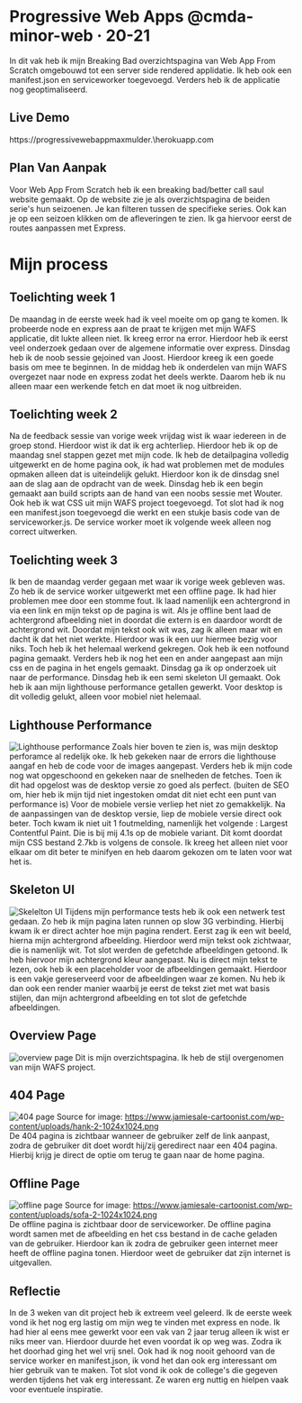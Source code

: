 # Progressive Web Apps @cmda-minor-web · 20-21
In dit vak heb ik mijn Breaking Bad overzichtspagina van Web App From Scratch omgebouwd tot een server side rendered applidatie. Ik heb ook een manifest.json en serviceworker toegevoegd. Verders heb ik de applicatie nog geoptimaliseerd.

## Live Demo
https://progressivewebappmaxmulder.\herokuapp.com

## Plan Van Aanpak
Voor Web App From Scratch heb ik een breaking bad/better call saul website gemaakt. Op de website zie je als overzichtspagina de beiden serie's hun seizoenen. Je kan filteren tussen de specifieke series. Ook kan je op een seizoen klikken om de afleveringen te zien. Ik ga hiervoor eerst de routes aanpassen met Express.


# Mijn process

## Toelichting week 1 
De maandag in de eerste week had ik veel moeite om op gang te komen. Ik probeerde node en express aan de praat te krijgen met mijn WAFS applicatie, dit lukte alleen niet. Ik kreeg error na error. Hierdoor heb ik eerst veel onderzoek gedaan over de algemene informatie over express. 
Dinsdag heb ik de noob sessie gejoined van Joost. Hierdoor kreeg ik een goede basis om mee te beginnen. In de middag heb ik onderdelen van mijn WAFS overgezet naar node en express zodat het deels werkte. Daarom heb ik nu alleen maar een werkende fetch en dat moet ik nog uitbreiden.


## Toelichting week 2
Na de feedback sessie van vorige week vrijdag wist ik waar iedereen in de groep stond. Hierdoor wist ik dat ik erg achterliep. Hierdoor heb ik op de maandag snel stappen gezet met mijn code. Ik heb de detailpagina volledig uitgewerkt en de home pagina ook, ik had wat problemen met de modules opmaken alleen dat is uiteindelijk gelukt. Hierdoor kon ik de dinsdag snel aan de slag aan de opdracht van de week.
Dinsdag heb ik een begin gemaakt aan build scripts aan de hand van een noobs sessie met Wouter. Ook heb ik wat CSS uit mijn WAFS project toegevoegd. Tot slot had ik nog een manifest.json toegevoegd die werkt en een stukje basis code van de serviceworker.js. De service worker moet ik volgende week alleen nog correct uitwerken.


## Toelichting week 3
Ik ben de maandag verder gegaan met waar ik vorige week gebleven was. Zo heb ik de service worker uitgewerkt met een offline page. Ik had hier problemen mee door een stomme fout. Ik laad namenlijk een achtergrond in via een link en mijn tekst op de pagina is wit. Als je offline bent laad de achtergrond afbeelding niet in doordat die extern is en daardoor wordt de achtergrond wit. Doordat mijn tekst ook wit was, zag ik alleen maar wit en dacht ik dat het niet werkte. Hierdoor was ik een uur hiermee bezig voor niks. Toch heb ik het helemaal werkend gekregen. Ook heb ik een notfound pagina gemaakt. Verders heb ik nog het een en ander aangepast aan mijn css en de pagina in het engels gemaakt. Dinsdag ga ik op onderzoek uit naar de performance.
Dinsdag heb ik een semi skeleton UI gemaakt. Ook heb ik aan mijn lighthouse performance getallen gewerkt. Voor desktop is dit volledig gelukt, alleen voor mobiel niet helemaal. 


## Lighthouse Performance 
![Lighthouse performance](https://github.com/kilroy763/progressive-web-apps-2021/blob/master/documentatie/lighthouse.jpg?raw=true)
Zoals hier boven te zien is, was mijn desktop perforamce al redelijk oke. Ik heb gekeken naar de errors die lighthouse aangaf en heb de code voor de images aangepast. Verders heb ik mijn code nog wat opgeschoond en gekeken naar de snelheden de fetches. Toen ik dit had opgelost was de desktop versie zo goed als perfect. (buiten de SEO om, hier heb ik mijn tijd niet ingestoken omdat dit niet echt een punt van performance is)
Voor de mobiele versie verliep het niet zo gemakkelijk. Na de aanpassingen van de desktop versie, liep de mobiele versie direct ook beter. Toch kwam ik niet uit 1 foutmelding, namenlijk het volgende : Largest Contentful Paint. Die is bij mij 4.1s op de mobiele variant. Dit komt doordat mijn CSS bestand 2.7kb is volgens de console. Ik kreeg het alleen niet voor elkaar om dit beter te minifyen en heb daarom gekozen om te laten voor wat het is.


## Skeleton UI
![Skelelton UI](https://github.com/kilroy763/progressive-web-apps-2021/blob/master/documentatie/frames.jpg?raw=true)
Tijdens mijn performance tests heb ik ook een netwerk test gedaan. Zo heb ik mijn pagina laten runnen op slow 3G verbinding. Hierbij kwam ik er direct achter hoe mijn pagina rendert. Eerst zag ik een wit beeld, hierna mijn achtergrond afbeelding. Hierdoor werd mijn tekst ook zichtwaar, die is namenlijk wit. Tot slot werden de gefetchde afbeeldingen getoond. Ik heb hiervoor mijn achtergrond kleur aangepast. Nu is direct mijn tekst te lezen, ook heb ik een placeholder voor de afbeeldingen gemaakt. Hierdoor is een vakje gereserveerd voor de afbeeldingen waar ze komen. Nu heb ik dan ook een render manier waarbij je eerst de tekst ziet met wat basis stijlen, dan mijn achtergrond afbeelding en tot slot de gefetchde afbeeldingen.


## Overview Page
![overview page](https://github.com/kilroy763/progressive-web-apps-2021/blob/master/documentatie/overviewpc.jpg?raw=true)
Dit is mijn overzichtspagina. Ik heb de stijl overgenomen van mijn WAFS project. 

## 404 Page
![404 page](https://github.com/kilroy763/progressive-web-apps-2021/blob/master/documentatie/404.jpg?raw=true)
Source for image: https://www.jamiesale-cartoonist.com/wp-content/uploads/hank-2-1024x1024.png  
De 404 pagina is zichtbaar wanneer de gebruiker zelf de link aanpast, zodra de gebruiker dit doet wordt hij/zij geredirect naar een 404 pagina. Hierbij krijg je direct de optie om terug te gaan naar de home pagina.

## Offline Page
![offline page](https://github.com/kilroy763/progressive-web-apps-2021/blob/master/documentatie/connectionLost.jpg?raw=true)
Source for image: https://www.jamiesale-cartoonist.com/wp-content/uploads/sofa-2-1024x1024.png  
De offline pagina is zichtbaar door de serviceworker. De offline pagina wordt samen met de afbeelding en het css bestand in de cache geladen van de gebruiker. Hierdoor kan ik zodra de gebruiker geen internet meer heeft de offline pagina tonen. Hierdoor weet de gebruiker dat zijn internet is uitgevallen.


## Reflectie
In de 3 weken van dit project heb ik extreem veel geleerd. Ik de eerste week vond ik het nog erg lastig om mijn weg te vinden met express en node. Ik had hier al eens mee gewerkt voor een vak van 2 jaar terug alleen ik wist er niks meer van. Hierdoor duurde het even voordat ik op weg was. Zodra ik het doorhad ging het wel vrij snel. Ook had ik nog nooit gehoord van de service worker en manifest.json, ik vond het dan ook erg interessant om hier gebruik van te maken. Tot slot vond ik ook de college's die gegeven werden tijdens het vak erg interessant. Ze waren erg nuttig en hielpen vaak voor eventuele inspiratie.
